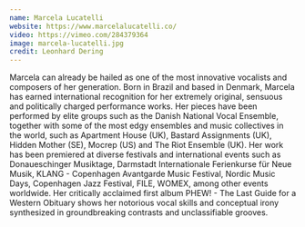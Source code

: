 ```yaml
---
name: Marcela Lucatelli
website: https://www.marcelalucatelli.co/
video: https://vimeo.com/284379364
image: marcela-lucatelli.jpg
credit: Leonhard Dering
---
```

Marcela can already be hailed as one of the most innovative vocalists and composers of her generation. Born in Brazil and based in Denmark, Marcela has earned international recognition for her extremely original, sensuous and politically charged performance works. Her pieces have been performed by elite groups such as the Danish National Vocal Ensemble, together with some of the most edgy ensembles and music collectives in the world, such as Apartment House (UK), Bastard Assignments (UK), Hidden Mother (SE), Mocrep (US) and The Riot Ensemble (UK). Her work has been premiered at diverse festivals and international events such as Donaueschinger Musiktage, Darmstadt Internationale Ferienkurse für Neue Musik, KLANG - Copenhagen Avantgarde Music Festival, Nordic Music Days, Copenhagen Jazz Festival, FILE, WOMEX, among other events worldwide. Her critically acclaimed first album PHEW! - The Last Guide for a Western Obituary shows her notorious vocal skills and conceptual irony synthesized in groundbreaking contrasts and unclassifiable grooves.
